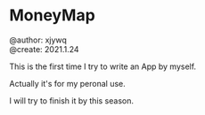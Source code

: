 # MoneyMap

@author: xjywq  
@create: 2021.1.24

This is the first time I try to write an App by myself.

Actually it's for my peronal use.

I will try to finish it by this season.